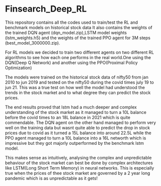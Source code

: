 # Finsearch_Deep_RL
This repository contains all the codes used to train/test the RL and benchmark models on historical stock data
It also contains the weights of the trained DQN agent (dqn_model.zip),LSTM model weights (lstm_weights.h5) and the  weights of the trained PPO agent for 3M steps (best_model_3000000.zip).

For RL models we decided to train two different agents on two different RL algorithms to see how each one performs in the real world.One using the DQN(Deep Q Network) and another using the PPO(Proximal Policy Optimization)

The models were trained on the historical stock data of nifty50 from jan 2010 to jun 2019 and tested on the nifty50 during the covid times july 19 to jun 21.
This was a true test on how well the model had understood the trends in the stock market and to what degree they can predict the stock prices.

The end results proved that lstm had a much deeper and complex understanding of the stock market as it managed to turn a 10L balance before the covid times to an 18L balance in 2021 which is quite commendable.
The DQN agent on the other hand managed to perform very well on the training data but wasnt quite able to predict the drop in stock prices due to covid as it turned a 15L balance into around 22.5L while the PPO agent managed to turn a 10L balance into a 16L networth which is impressive but they got majorly outperformed by the benchmark lstm model.

This makes sense as intuitively, analysing the complex and unpredictable behaviour of the  stock market can best be done by complex architectures like LSTM(Long Short Term Memory) in neural networks. This is especially true when the prices of thee stock market are governed by a 2 year long pandemic which is as unpredictable as it gets!
